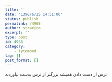 ```yaml
---
title: ''
date: '1396/6/25 14:51:00'
status: publish
permalink: /4965
author: straxico
excerpt: ''
type: post
id: 4965
category:
    - tytomood
tag: []
post_format: []
---
```

‏ترس از دست دادن همیشه بزرگتر از ترس بدست نیاوردنه